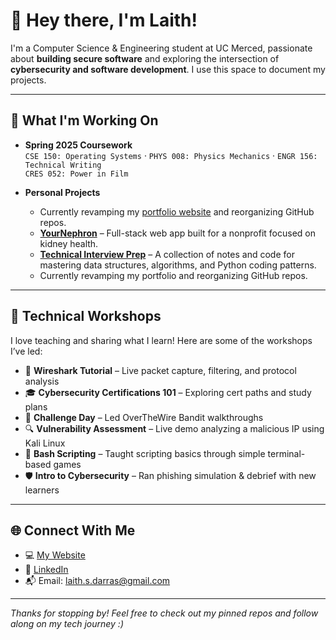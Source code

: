 # 👋 Hey there, I'm Laith!

I'm a Computer Science & Engineering student at UC Merced, passionate about **building secure software** and exploring the intersection 
of **cybersecurity and software development**. I use this space to document my projects.

---

## 🚀 What I'm Working On

- **Spring 2025 Coursework**  
  `CSE 150: Operating Systems` · `PHYS 008: Physics Mechanics` · `ENGR 156: Technical Writing`  
  `CRES 052: Power in Film`

- **Personal Projects**  
    - Currently revamping my [portfolio website](https://laithdarras.github.io) and reorganizing GitHub repos.
    - [**YourNephron**](https://github.com/laithdarras/YourNephron) – Full-stack web app built for a nonprofit focused on kidney health.
    - [**Technical Interview Prep**](https://github.com/laithdarras/technical-interview-prep/) – A collection of notes and code for mastering data structures, algorithms, and Python coding patterns.
    - Currently revamping my portfolio and reorganizing GitHub repos.
  

---

## 🧠 Technical Workshops

I love teaching and sharing what I learn! Here are some of the workshops I’ve led:

- 🧪 **Wireshark Tutorial** – Live packet capture, filtering, and protocol analysis  
- 🎓 **Cybersecurity Certifications 101** – Exploring cert paths and study plans  
- 🧨 **Challenge Day** – Led OverTheWire Bandit walkthroughs  
- 🔍 **Vulnerability Assessment** – Live demo analyzing a malicious IP using Kali Linux  
- 🐚 **Bash Scripting** – Taught scripting basics through simple terminal-based games  
- 🛡️ **Intro to Cybersecurity** – Ran phishing simulation & debrief with new learners

---

## 🌐 Connect With Me

- 💻 [My Website](https://laithdarras.github.io/)  
- 🔗 [LinkedIn](https://linkedin.com/in/laith-darras/)  
- 📬 Email: [laith.s.darras@gmail.com](mailto:laith.s.darras@gmail.com)

---

_Thanks for stopping by! Feel free to check out my pinned repos and follow along on my tech journey :)_
